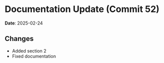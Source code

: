 # Documentation Update (Commit 52)
            
**Date**: 2025-02-24
            
## Changes
- Added section 2
- Fixed documentation
